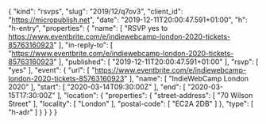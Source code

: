 {
  "kind": "rsvps",
  "slug": "2019/12/q7ov3",
  "client_id": "https://micropublish.net",
  "date": "2019-12-11T20:00:47.591+01:00",
  "h": "h-entry",
  "properties": {
    "name": [
      "RSVP yes to https://www.eventbrite.com/e/indiewebcamp-london-2020-tickets-85763160923"
    ],
    "in-reply-to": [
      "https://www.eventbrite.com/e/indiewebcamp-london-2020-tickets-85763160923"
    ],
    "published": [
      "2019-12-11T20:00:47.591+01:00"
    ],
    "rsvp": [
      "yes"
    ],
    "event": {
      "url": [
        "https://www.eventbrite.com/e/indiewebcamp-london-2020-tickets-85763160923"
      ],
      "name": [
        "IndieWebCamp London 2020"
      ],
      "start": [
        "2020-03-14T09:30:00Z"
      ],
      "end": [
        "2020-03-15T17:30:00Z"
      ],
      "location": {
        "properties": {
          "street-address": [
            "70 Wilson Street"
          ],
          "locality": [
            "London"
          ],
          "postal-code": [
            "EC2A 2DB"
          ]
        },
        "type": [
          "h-adr"
        ]
      }
    }
  }
}
